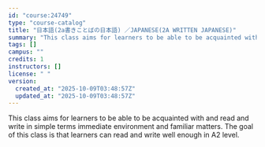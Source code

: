 ```yaml
---
id: "course:24749"
type: "course-catalog"
title: "日本語(2a書きことばの日本語) ／JAPANESE(2A WRITTEN JAPANESE)"
summary: "This class aims for learners to be able to be acquainted with and read and write in simple terms immediate environment a…"
tags: []
campus: ""
credits: 1
instructors: []
license: " "
version:
  created_at: "2025-10-09T03:48:57Z"
  updated_at: "2025-10-09T03:48:57Z"
---
```


This class aims for learners to be able to be acquainted with and read and write in simple terms immediate environment and familiar matters. The goal of this class is that learners can read and write well enough in A2 level.
